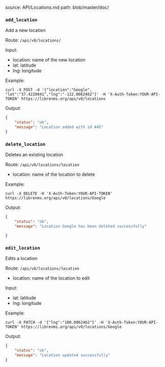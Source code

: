 source: API/Locations.md
path: blob/master/doc/

### `add_location`

Add a new location

Route: `/api/v0/locations/`

Input:

- location: name of the new location
- lat: latitude
- lng: longitude

Example:

```curl
curl -X POST -d '{"location":"Google", "lat":"37.4220041","lng":"-122.0862462"}' -H 'X-Auth-Token:YOUR-API-TOKEN' https://librenms.org/api/v0/locations
```

Output:

```json
{
    "status": "ok",
    "message": "Location added with id #45"
}
```

### `delete_location`

Deletes an existing location

Route: `/api/v0/locations/location`

- location: name of the location to delete

Example:

```curl
curl -X DELETE -H 'X-Auth-Token:YOUR-API-TOKEN' https://librenms.org/api/v0/locations/Google
```

Output:

```json
{
    "status": "ok",
    "message": "Location Google has been deleted successfully"

}
```

### `edit_location`

Edits a location

Route: `/api/v0/locations/location`

- location: name of the location to edit

Input:

- lat: latitude
- lng: longitude

Example:

```curl
curl -X PATCH -d '{"lng":"100.0862462"}' -H 'X-Auth-Token:YOUR-API-TOKEN' https://librenms.org/api/v0/locations/Google
```

Output:

```json
{
    "status": "ok",
    "message": "Location updated successfully"
}
```
